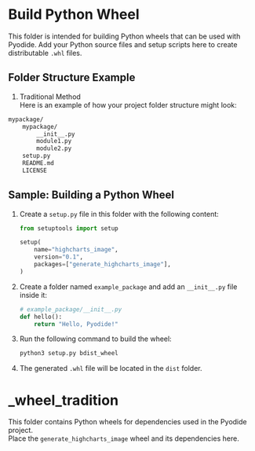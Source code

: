 # Build Python Wheel

This folder is intended for building Python wheels that can be used with Pyodide. Add your Python source files and setup scripts here to create distributable `.whl` files.

## Folder Structure Example

1. Traditional Method  
Here is an example of how your project folder structure might look:

```sh
mypackage/
    mypackage/
        __init__.py
        module1.py
        module2.py
    setup.py
    README.md
    LICENSE
```

## Sample: Building a Python Wheel

1. Create a `setup.py` file in this folder with the following content:

   ```python
   from setuptools import setup

   setup(
       name="highcharts_image",
       version="0.1",
       packages=["generate_highcharts_image"],
   )

   ```

2. Create a folder named `example_package` and add an `__init__.py` file inside it:

   ```python
   # example_package/__init__.py
   def hello():
       return "Hello, Pyodide!"
   ```

3. Run the following command to build the wheel:

   ```bash
   python3 setup.py bdist_wheel
   ```

4. The generated `.whl` file will be located in the `dist` folder.

# _wheel_tradition

This folder contains Python wheels for dependencies used in the Pyodide project.  
Place the `generate_highcharts_image` wheel and its dependencies here.
